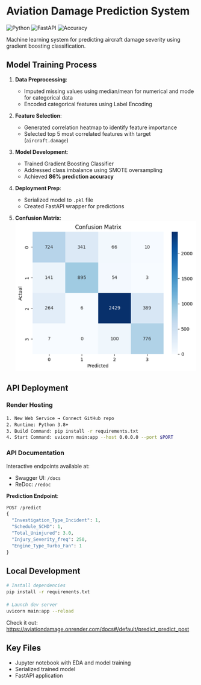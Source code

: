 # Aviation Damage Prediction System

![Python](https://img.shields.io/badge/Python-3.8%2B-blue)
![FastAPI](https://img.shields.io/badge/Framework-FastAPI-green)
![Accuracy](https://img.shields.io/badge/Accuracy-86%25-brightgreen)

Machine learning system for predicting aircraft damage severity using gradient boosting classification.

## Model Training Process

1. **Data Preprocessing**:
   - Imputed missing values using median/mean for numerical and mode for categorical data
   - Encoded categorical features using Label Encoding

2. **Feature Selection**:
   - Generated correlation heatmap to identify feature importance
   - Selected top 5 most correlated features with target (`aircraft.damage`)

3. **Model Development**:
   - Trained Gradient Boosting Classifier
   - Addressed class imbalance using SMOTE oversampling
   - Achieved **86% prediction accuracy**

4. **Deployment Prep**:
   - Serialized model to `.pkl` file
   - Created FastAPI wrapper for predictions

5. **Confusion Matrix**:
   ![Screenshot 2025-08-01 221300.png](https://github.com/kritika-ghosh/aviationDamage/blob/main/Screenshot%202025-08-01%20221300.png)

## API Deployment

### Render Hosting

```bash
1. New Web Service → Connect GitHub repo
2. Runtime: Python 3.8+
3. Build Command: pip install -r requirements.txt
4. Start Command: uvicorn main:app --host 0.0.0.0 --port $PORT
```

### API Documentation

Interactive endpoints available at:
- Swagger UI: `/docs`
- ReDoc: `/redoc`

**Prediction Endpoint**:
```python
POST /predict
{
  "Investigation_Type_Incident": 1,
  "Schedule_SCHD": 1,
  "Total_Uninjured": 3.0,
  "Injury_Severity_freq": 250,
  "Engine_Type_Turbo_Fan": 1
}
```

## Local Development

```bash
# Install dependencies
pip install -r requirements.txt

# Launch dev server
uvicorn main:app --reload
```

Check it out: https://aviationdamage.onrender.com/docs#/default/predict_predict_post

## Key Files
- Jupyter notebook with EDA and model training
- Serialized trained model
- FastAPI application

